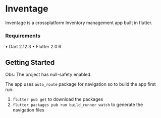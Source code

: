 # Inventage

Inventage is a crossplatform Inventory management app built in flutter.
### Requirements
• Dart 2.12.3
• Flutter 2.0.6

## Getting Started
Obs: The project has null-safety enabled.

The app uses `auto_route` package for navigation so to build the app first run:
  1. `flutter pub get` to download the packages
  2. `flutter packages pub run build_runner watch` to generate the navigation files
